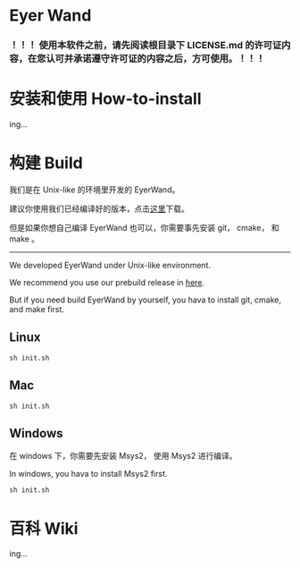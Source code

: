 # Eyer Wand

### ！！！ 使用本软件之前，请先阅读根目录下 LICENSE.md 的许可证内容，在您认可并承诺遵守许可证的内容之后，方可使用。！！！

# 安装和使用 How-to-install

ing...

# 构建 Build

我们是在 Unix-like 的环境里开发的 EyerWand。

建议你使用我们已经编译好的版本，点击[这里](https://github.com/redknotmiaoyuqiao/EyerWand "prebuild")下载。

但是如果你想自己编译 EyerWand 也可以，你需要事先安装 git， cmake， 和 make 。

----

We developed EyerWand under Unix-like environment. 

We recommend you use our prebuild release in [here](https://github.com/redknotmiaoyuqiao/EyerWand "prebuild").


But if you need build EyerWand by yourself, you hava to install git, cmake, and make first.

## Linux

````
sh init.sh
````

## Mac

````
sh init.sh
````

## Windows

在 windows 下，你需要先安装 Msys2， 使用 Msys2 进行编译。

In windows, you hava to install Msys2 first.

````
sh init.sh
````

# 百科 Wiki

ing...
